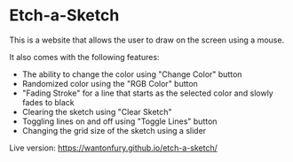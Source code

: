 # Etch-a-Sketch

This is a website that allows the user to draw on the screen using a mouse.

It also comes with the following features:
- The ability to change the color using "Change Color" button
- Randomized color using the "RGB Color" button
- "Fading Stroke" for a line that starts as the selected color and slowly fades to black
- Clearing the sketch using "Clear Sketch"
- Toggling lines on and off using "Toggle Lines" button
- Changing the grid size of the sketch using a slider

Live version: https://wantonfury.github.io/etch-a-sketch/